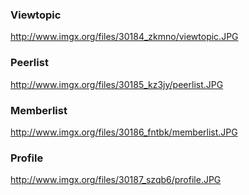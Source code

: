 ### Viewtopic ###

http://www.imgx.org/files/30184_zkmno/viewtopic.JPG

### Peerlist ###

http://www.imgx.org/files/30185_kz3jy/peerlist.JPG

### Memberlist ###

http://www.imgx.org/files/30186_fntbk/memberlist.JPG

### Profile ###

http://www.imgx.org/files/30187_szqb6/profile.JPG